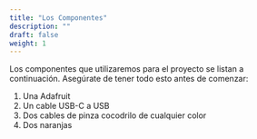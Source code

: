 ```yaml
---
title: "Los Componentes"
description: ""
draft: false
weight: 1
---
```


Los componentes que utilizaremos para el proyecto se listan a continuación. Asegúrate de tener todo esto antes de comenzar:

1. Una Adafruit
2. Un cable USB-C a USB
3. Dos cables de pinza cocodrilo de cualquier color
4. Dos naranjas
